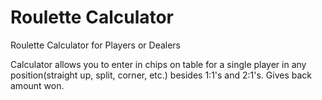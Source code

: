 # Roulette Calculator
Roulette Calculator for Players or Dealers

Calculator allows you to enter in chips on table for a single player in any position(straight up, split, corner, etc.) besides 1:1's and 2:1's.
Gives back amount won.
